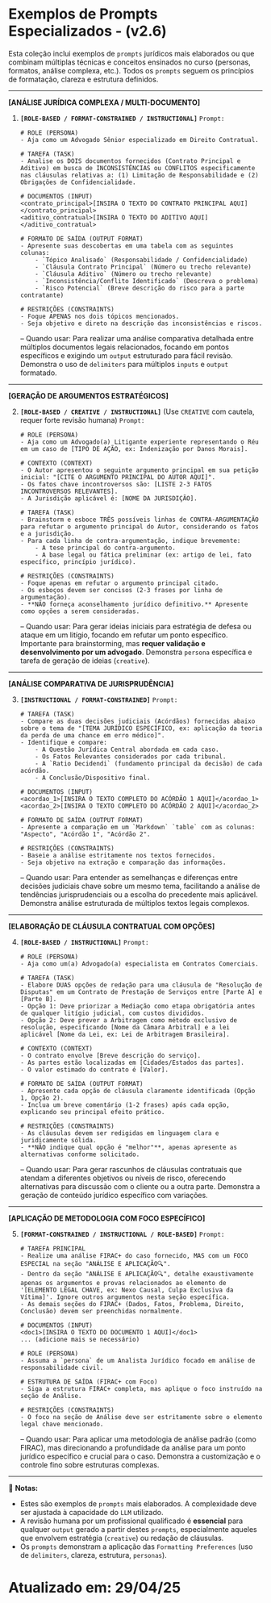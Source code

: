 # Exemplos de Prompts Especializados - (v2.6)

Esta coleção inclui exemplos de `prompts` jurídicos mais elaborados ou que combinam múltiplas técnicas e conceitos ensinados no curso (personas, formatos, análise complexa, etc.). Todos os `prompts` seguem os princípios de formatação, clareza e estrutura definidos.

---

**[ANÁLISE JURÍDICA COMPLEXA / MULTI-DOCUMENTO]**

1.  **`[ROLE-BASED / FORMAT-CONSTRAINED / INSTRUCTIONAL]`**
    `Prompt:`
    ```
    # ROLE (PERSONA)
    - Aja como um Advogado Sênior especializado em Direito Contratual.

    # TAREFA (TASK)
    - Analise os DOIS documentos fornecidos (Contrato Principal e Aditivo) em busca de INCONSISTÊNCIAS ou CONFLITOS especificamente nas cláusulas relativas a: (1) Limitação de Responsabilidade e (2) Obrigações de Confidencialidade.

    # DOCUMENTOS (INPUT)
    <contrato_principal>[INSIRA O TEXTO DO CONTRATO PRINCIPAL AQUI]</contrato_principal>
    <aditivo_contratual>[INSIRA O TEXTO DO ADITIVO AQUI]</aditivo_contratual>

    # FORMATO DE SAÍDA (OUTPUT FORMAT)
    - Apresente suas descobertas em uma tabela com as seguintes colunas:
        - `Tópico Analisado` (Responsabilidade / Confidencialidade)
        - `Cláusula Contrato Principal` (Número ou trecho relevante)
        - `Cláusula Aditivo` (Número ou trecho relevante)
        - `Inconsistência/Conflito Identificado` (Descreva o problema)
        - `Risco Potencial` (Breve descrição do risco para a parte contratante)

    # RESTRIÇÕES (CONSTRAINTS)
    - Foque APENAS nos dois tópicos mencionados.
    - Seja objetivo e direto na descrição das inconsistências e riscos.
    ```
    – Quando usar: Para realizar uma análise comparativa detalhada entre múltiplos documentos legais relacionados, focando em pontos específicos e exigindo um `output` estruturado para fácil revisão. Demonstra o uso de `delimiters` para múltiplos `inputs` e `output` formatado.

---

**[GERAÇÃO DE ARGUMENTOS ESTRATÉGICOS]**

2.  **`[ROLE-BASED / CREATIVE / INSTRUCTIONAL]`** (Use `CREATIVE` com cautela, requer forte revisão humana)
    `Prompt:`
    ```
    # ROLE (PERSONA)
    - Aja como um Advogado(a) Litigante experiente representando o Réu em um caso de [TIPO DE AÇÃO, ex: Indenização por Danos Morais].

    # CONTEXTO (CONTEXT)
    - O Autor apresentou o seguinte argumento principal em sua petição inicial: "[CITE O ARGUMENTO PRINCIPAL DO AUTOR AQUI]".
    - Os fatos chave incontroversos são: [LISTE 2-3 FATOS INCONTROVERSOS RELEVANTES].
    - A Jurisdição aplicável é: [NOME DA JURISDIÇÃO].

    # TAREFA (TASK)
    - Brainstorm e esboce TRÊS possíveis linhas de CONTRA-ARGUMENTAÇÃO para refutar o argumento principal do Autor, considerando os fatos e a jurisdição.
    - Para cada linha de contra-argumentação, indique brevemente:
        - A tese principal do contra-argumento.
        - A base legal ou fática preliminar (ex: artigo de lei, fato específico, princípio jurídico).

    # RESTRIÇÕES (CONSTRAINTS)
    - Foque apenas em refutar o argumento principal citado.
    - Os esboços devem ser concisos (2-3 frases por linha de argumentação).
    - **NÃO forneça aconselhamento jurídico definitivo.** Apresente como opções a serem consideradas.
    ```
    – Quando usar: Para gerar ideias iniciais para estratégia de defesa ou ataque em um litígio, focando em refutar um ponto específico. Importante para brainstorming, mas **requer validação e desenvolvimento por um advogado**. Demonstra `persona` específica e tarefa de geração de ideias (`creative`).

---

**[ANÁLISE COMPARATIVA DE JURISPRUDÊNCIA]**

3.  **`[INSTRUCTIONAL / FORMAT-CONSTRAINED]`**
    `Prompt:`
    ```
    # TAREFA (TASK)
    - Compare as duas decisões judiciais (Acórdãos) fornecidas abaixo sobre o tema de "[TEMA JURÍDICO ESPECÍFICO, ex: aplicação da teoria da perda de uma chance em erro médico]".
    - Identifique e compare:
        - A Questão Jurídica Central abordada em cada caso.
        - Os Fatos Relevantes considerados por cada tribunal.
        - A `Ratio Decidendi` (fundamento principal da decisão) de cada acórdão.
        - A Conclusão/Dispositivo final.

    # DOCUMENTOS (INPUT)
    <acordao_1>[INSIRA O TEXTO COMPLETO DO ACÓRDÃO 1 AQUI]</acordao_1>
    <acordao_2>[INSIRA O TEXTO COMPLETO DO ACÓRDÃO 2 AQUI]</acordao_2>

    # FORMATO DE SAÍDA (OUTPUT FORMAT)
    - Apresente a comparação em um `Markdown` `table` com as colunas: "Aspecto", "Acórdão 1", "Acórdão 2".

    # RESTRIÇÕES (CONSTRAINTS)
    - Baseie a análise estritamente nos textos fornecidos.
    - Seja objetivo na extração e comparação das informações.
    ```
    – Quando usar: Para entender as semelhanças e diferenças entre decisões judiciais chave sobre um mesmo tema, facilitando a análise de tendências jurisprudenciais ou a escolha do precedente mais aplicável. Demonstra análise estruturada de múltiplos textos legais complexos.

---

**[ELABORAÇÃO DE CLÁUSULA CONTRATUAL COM OPÇÕES]**

4.  **`[ROLE-BASED / INSTRUCTIONAL]`**
    `Prompt:`
    ```
    # ROLE (PERSONA)
    - Aja como um(a) Advogado(a) especialista em Contratos Comerciais.

    # TAREFA (TASK)
    - Elabore DUAS opções de redação para uma cláusula de "Resolução de Disputas" em um Contrato de Prestação de Serviços entre [Parte A] e [Parte B].
    - Opção 1: Deve priorizar a Mediação como etapa obrigatória antes de qualquer litígio judicial, com custos divididos.
    - Opção 2: Deve prever a Arbitragem como método exclusivo de resolução, especificando [Nome da Câmara Arbitral] e a lei aplicável [Nome da Lei, ex: Lei de Arbitragem Brasileira].

    # CONTEXTO (CONTEXT)
    - O contrato envolve [Breve descrição do serviço].
    - As partes estão localizadas em [Cidades/Estados das partes].
    - O valor estimado do contrato é [Valor].

    # FORMATO DE SAÍDA (OUTPUT FORMAT)
    - Apresente cada opção de cláusula claramente identificada (Opção 1, Opção 2).
    - Inclua um breve comentário (1-2 frases) após cada opção, explicando seu principal efeito prático.

    # RESTRIÇÕES (CONSTRAINTS)
    - As cláusulas devem ser redigidas em linguagem clara e juridicamente sólida.
    - **NÃO indique qual opção é "melhor"**, apenas apresente as alternativas conforme solicitado.
    ```
    – Quando usar: Para gerar rascunhos de cláusulas contratuais que atendam a diferentes objetivos ou níveis de risco, oferecendo alternativas para discussão com o cliente ou a outra parte. Demonstra a geração de conteúdo jurídico específico com variações.

---

**[APLICAÇÃO DE METODOLOGIA COM FOCO ESPECÍFICO]**

5.  **`[FORMAT-CONSTRAINED / INSTRUCTIONAL / ROLE-BASED]`**
    `Prompt:`
    ```
    # TAREFA PRINCIPAL
    - Realize uma análise FIRAC+ do caso fornecido, MAS com um FOCO ESPECIAL na seção "ANÁLISE E APLICAÇÃO🔍".
    - Dentro da seção "ANÁLISE E APLICAÇÃO🔍", detalhe exaustivamente apenas os argumentos e provas relacionados ao elemento de '[ELEMENTO LEGAL CHAVE, ex: Nexo Causal, Culpa Exclusiva da Vítima]'. Ignore outros argumentos nesta seção específica.
    - As demais seções do FIRAC+ (Dados, Fatos, Problema, Direito, Conclusão) devem ser preenchidas normalmente.

    # DOCUMENTOS (INPUT)
    <doc1>[INSIRA O TEXTO DO DOCUMENTO 1 AQUI]</doc1>
    ... (adicione mais se necessário)

    # ROLE (PERSONA)
    - Assuma a `persona` de um Analista Jurídico focado em análise de responsabilidade civil.

    # ESTRUTURA DE SAÍDA (FIRAC+ com Foco)
    - Siga a estrutura FIRAC+ completa, mas aplique o foco instruído na seção de Análise.

    # RESTRIÇÕES (CONSTRAINTS)
    - O foco na seção de Análise deve ser estritamente sobre o elemento legal chave mencionado.
    ```
    – Quando usar: Para aplicar uma metodologia de análise padrão (como FIRAC), mas direcionando a profundidade da análise para um ponto jurídico específico e crucial para o caso. Demonstra a customização e o controle fino sobre estruturas complexas.

---

📝 **Notas:**
- Estes são exemplos de `prompts` mais elaborados. A complexidade deve ser ajustada à capacidade do `LLM` utilizado.
- A revisão humana por um profissional qualificado é **essencial** para qualquer `output` gerado a partir destes `prompts`, especialmente aqueles que envolvem estratégia (`creative`) ou redação de cláusulas.
- Os `prompts` demonstram a aplicação das `Formatting Preferences` (uso de `delimiters`, clareza, estrutura, `personas`).

# Atualizado em: 29/04/25
